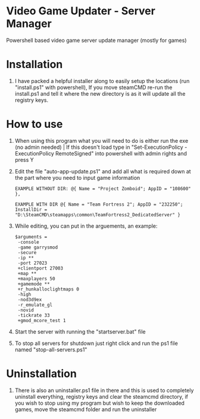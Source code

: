 # Video Game Updater - Server Manager
Powershell based video game server update manager (mostly for games)

# Installation
1. I have packed a helpful installer along to easily setup the locations (run "install.ps1" with powershell), If you move steamCMD re-run the install.ps1 and tell it where the new directory is as it will update all the registry keys.

# How to use
1. When using this program what you will need to do is either run the exe (no admin needed) | If this doesn't load type in "Set-ExecutionPolicy -ExecutionPolicy RemoteSigned" into powershell with admin rights and press Y
2. Edit the file "auto-app-update.ps1" and add all what is required down at the part where you need to input game information
    ```
    EXAMPLE WITHOUT DIR: @{ Name = "Project Zomboid"; AppID = "108600" },
    ```

    ```
    EXAMPLE WITH DIR @{ Name = "Team Fortress 2"; AppID = "232250"; InstallDir = 
    "D:\SteamCMD\steamapps\common\TeamFortress2_DedicatedServer" }
    ```
3. While editing, you can put in the arguements, an example:
   ```
   $arguments = 
    -console
    -game garrysmod
    -secure
    -ip **
    -port 27023
    +clientport 27003
    +map **
    +maxplayers 50
    +gamemode **
    +r_hunkalloclightmaps 0
    -high
    -nod3d9ex
    -r_emulate_gl
    -novid
    -tickrate 33
    +gmod_mcore_test 1
   ```
4. Start the server with running the "startserver.bat" file
5. To stop all servers for shutdown just right click and run the ps1 file named "stop-all-servers.ps1"

# Uninstallation
1. There is also an uninstaller.ps1 file in there and this is used to completely uninstall everything, registry keys and clear the steamcmd directory, if you wish to stop using my program but wish to keep the downloaded games, move the steamcmd folder and run the uninstaller